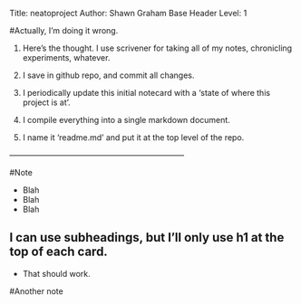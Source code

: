 Title: neatoproject
Author: Shawn Graham
Base Header Level: 1

#Actually, I’m doing it wrong.

1. Here’s the thought. I use scrivener for taking all of my notes, chronicling experiments, whatever. 

2. I save in github repo, and commit all changes.

3. I periodically update this initial notecard with a ‘state of where this project is at’.

4. I compile everything into a single markdown document.

5. I name it ‘readme.md’ and put it at the top level of the repo.



——————————————————————

#Note

+ Blah
+ Blah
+ Blah

## I can use subheadings, but I’ll only use h1 at the top of each card.
+ That should work.


#Another note